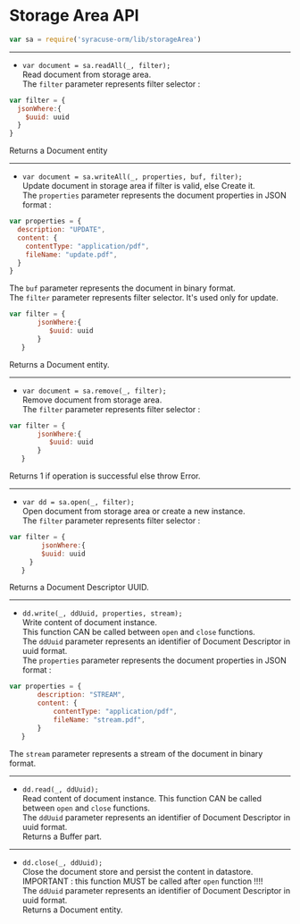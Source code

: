 # Storage Area API  
```javascript
var sa = require('syracuse-orm/lib/storageArea')  
```

-------------
* `var document = sa.readAll(_, filter);`  
Read document from storage area.  
The `filter` parameter represents filter selector :  
```javascript
var filter = {
  jsonWhere:{
    $uuid: uuid
  }
}  
```
Returns a Document entity  

-------------
* `var document = sa.writeAll(_, properties, buf, filter);`  
  Update document in storage area if filter is valid, else Create it.  
  The `properties` parameter represents the document properties in JSON format :  
```javascript
var properties = {
  description: "UPDATE",
  content: {
    contentType: "application/pdf",
    fileName: "update.pdf",
  }
}
```
  The `buf` parameter represents the document in binary format.  
  The `filter` parameter represents filter selector. It's used only for update.  
```javascript
var filter = {
       jsonWhere:{
          $uuid: uuid
       }
   }
```
  Returns a Document entity.  
 
-------------
* `var document = sa.remove(_, filter);`  
  Remove document from storage area.  
  The `filter` parameter represents filter selector :  
```javascript
var filter = {
       jsonWhere:{
          $uuid: uuid
       }
   }
```
  Returns 1 if operation is successful else throw Error.  
 
-------------
* `var dd = sa.open(_, filter);`  
  Open document from storage area or create a new instance.  
  The `filter` parameter represents filter selector :  
```javascript
var filter = {  
        jsonWhere:{
        $uuid: uuid
     }
   }
```
  Returns a Document Descriptor UUID. 
 
-------------
* `dd.write(_, ddUuid, properties, stream);`  
  Write content of document instance.  
  This function CAN be called between `open` and `close` functions.  
  The `ddUuid` parameter represents an identifier of Document Descriptor in uuid format.  
  The `properties` parameter represents the document properties in JSON format :  
```javascript
var properties = {
       description: "STREAM",
       content: {
           contentType: "application/pdf",
           fileName: "stream.pdf",
       }
   }
```
  The `stream` parameter represents a stream of the document in binary format.  
 
-------------
* `dd.read(_, ddUuid);`  
  Read content of document instance. 
  This function CAN be called between `open` and `close` functions.  
  The `ddUuid` parameter represents an identifier of Document Descriptor in uuid format.  
  Returns a Buffer part.  
 
-------------
* `dd.close(_, ddUuid);`  
  Close the document store and persist the content in datastore.  
  IMPORTANT : this function MUST be called after `open` function !!!!  
  The `ddUuid` parameter represents an identifier of Document Descriptor in uuid format.  
  Returns a Document entity.  
 
